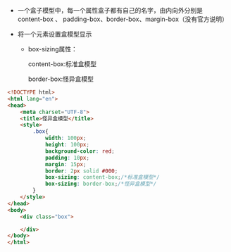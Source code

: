- 一个盒子模型中，每一个属性盒子都有自己的名字，由内向外分别是 content-box 、 padding-box、border-box、margin-box（没有官方说明）

- 将一个元素设置盒模型显示

  - box-sizing属性：

    content-box:标准盒模型

    border-box:怪异盒模型

```html
<!DOCTYPE html>
<html lang="en">
<head>
    <meta charset="UTF-8">
    <title>怪异盒模型</title>
    <style>
        .box{
            width: 100px;
            height: 100px;
            background-color: red;
            padding: 10px;
            margin: 15px;
            border: 2px solid #000;
            box-sizing: content-box;/*标准盒模型*/
            box-sizing: border-box;/*怪异盒模型*/
        }
    </style>
</head>
<body>
    <div class="box">

    </div>
</body>
</html>
```